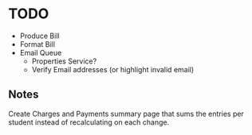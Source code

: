 # TODO

- Produce Bill
- Format Bill
- Email Queue
  - Properties Service?
  - Verify Email addresses (or highlight invalid email)

## Notes

Create Charges and Payments summary page that sums the entries per student instead of recalculating on each change.
